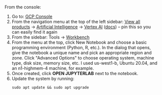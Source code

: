 From the console:

1. Go to: [GCP Console](https://console.cloud.google.com)
2. From the navigation menu at the top of the left sidebar: [View all products](https://console.cloud.google.com/products) -> [Artificial Intelligence](https://console.cloud.google.com/products#artificial-intelligence) -> [Vertex AI](https://console.cloud.google.com/vertex-ai) ([docs](https://cloud.google.com/vertex-ai/docs)) – pin this so you can easily find it again
4. From the sidebar: Tools -> [Workbench](https://console.cloud.google.com/vertex-ai/workbench/list/managed)
5. From the menu at the top, click New Notebook and choose a basic programming environment (Python, R, etc.). In the dialog that opens, give the notebook a unique name and pick an appropriate region and zone. Click "Advanced Options" to choose operating system, machine type, disk size, memory size, etc. I used us-west1-b, Ubuntu 20.04, and an n1-highmem-4 machine, for example.
6. Once created, click **OPEN JUPYTERLAB** next to the notebook.
7. Update the system by running:
	```
	sudo apt update && sudo apt upgrade
	```
